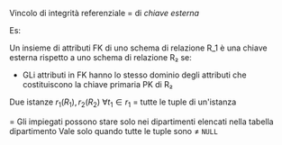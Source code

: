 Vincolo di integrità referenziale = di *chiave esterna*

Es: 

Un insieme di attributi FK di uno schema di relazione R_1 è una chiave esterna rispetto a uno schema di relazione R₂ se: 
- GLi attributi in FK hanno lo stesso dominio degli attributi che costituiscono la chiave primaria PK di R₂ 


Due istanze $r_{1}(R_{1}), r_{2}(R_{2})$ 
$\forall t_{1} \in r_{1}$ = tutte le tuple di un'istanza 

 = Gli impiegati possono stare solo nei dipartimenti elencati nella tabella dipartimento 
 Vale solo quando tutte le tuple sono $\neq$ `NULL` 